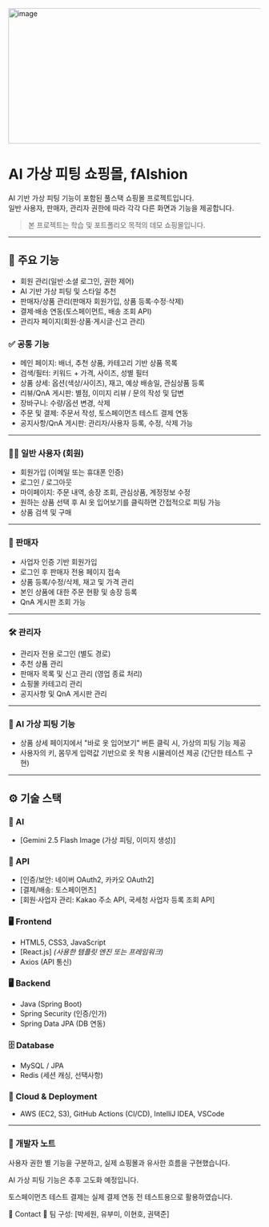 <img width="1147" height="270" alt="image" src="https://github.com/user-attachments/assets/17863a83-525e-42fb-9f79-fadebcfe4f83" />


# AI 가상 피팅 쇼핑몰, fAIshion

AI 기반 가상 피팅 기능이 포함된 풀스택 쇼핑몰 프로젝트입니다.  
일반 사용자, 판매자, 관리자 권한에 따라 각각 다른 화면과 기능을 제공합니다.

> 본 프로젝트는 학습 및 포트폴리오 목적의 데모 쇼핑몰입니다.

---

## 📌 주요 기능
- 회원 관리(일반·소셜 로그인, 권한 제어)
- AI 기반 가상 피팅 및 스타일 추천
- 판매자/상품 관리(판매자 회원가입, 상품 등록·수정·삭제)
- 결제·배송 연동(토스페이먼트, 배송 조회 API)
- 관리자 페이지(회원·상품·게시글·신고 관리)

### ✅ 공통 기능
- 메인 페이지: 배너, 추천 상품, 카테고리 기반 상품 목록
- 검색/필터: 키워드 + 가격, 사이즈, 성별 필터
- 상품 상세: 옵션(색상/사이즈), 재고, 예상 배송일, 관심상품 등록
- 리뷰/QnA 게시판: 별점, 이미지 리뷰 / 문의 작성 및 답변
- 장바구니: 수량/옵션 변경, 삭제
- 주문 및 결제: 주문서 작성, 토스페이먼츠 테스트 결제 연동
- 공지사항/QnA 게시판: 관리자/사용자 등록, 수정, 삭제 가능

---

### 🧍‍♂️ 일반 사용자 (회원)
- 회원가입 (이메일 또는 휴대폰 인증)
- 로그인 / 로그아웃
- 마이페이지: 주문 내역, 송장 조회, 관심상품, 계정정보 수정
- 원하는 상품 선택 후 AI 옷 입어보기를 클릭하면 간접적으로 피팅 가능
- 상품 검색 및 구매

---

### 🛒 판매자
- 사업자 인증 기반 회원가입
- 로그인 후 판매자 전용 페이지 접속
- 상품 등록/수정/삭제, 재고 및 가격 관리
- 본인 상품에 대한 주문 현황 및 송장 등록
- QnA 게시판 조회 가능

---

### 🛠️ 관리자
- 관리자 전용 로그인 (별도 경로)
- 추천 상품 관리
- 판매자 목록 및 신고 관리 (영업 종료 처리)
- 쇼핑몰 카테고리 관리
- 공지사항 및 QnA 게시판 관리

---

### 👕 AI 가상 피팅 기능
- 상품 상세 페이지에서 "바로 옷 입어보기" 버튼 클릭 시, 가상의 피팅 기능 제공
- 사용자의 키, 몸무게 입력값 기반으로 옷 착용 시뮬레이션 제공 (간단한 테스트 구현)

---

## ⚙️ 기술 스택

### 🧠 AI
- [Gemini 2.5 Flash Image (가상 피팅, 이미지 생성)]


### 🔑 API
- [인증/보안: 네이버 OAuth2, 카카오 OAuth2]
- [결제/배송: 토스페이먼츠]
- [회원·사업자 관리: Kakao 주소 API, 국세청 사업자 등록 조회 API]

### 🖥️ Frontend
- HTML5, CSS3, JavaScript 
- [React.js] *(사용한 템플릿 엔진 또는 프레임워크)*
- Axios (API 통신)

### 🖥️ Backend
- Java (Spring Boot)
- Spring Security (인증/인가)
- Spring Data JPA (DB 연동)

### 🗄️ Database
- MySQL / JPA
- Redis (세션 캐싱, 선택사항)

### 🔐 Cloud & Deployment
- AWS (EC2, S3), GitHub Actions (CI/CD), 
IntelliJ IDEA, VSCode

---

### 📌 개발자 노트

사용자 권한 별 기능을 구분하고, 실제 쇼핑몰과 유사한 흐름을 구현했습니다.

AI 가상 피팅 기능은 추후 고도화 예정입니다.

토스페이먼츠 테스트 결제는 실제 결제 연동 전 테스트용으로 활용하였습니다.

📧 Contact
👤 팀 구성: [박세원, 유부미, 이현호, 권택준]





